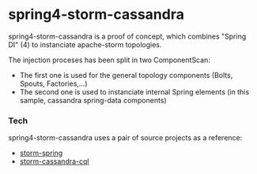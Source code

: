 # spring4-storm-cassandra

spring4-storm-cassandra is a proof of concept, which  combines "Spring DI" (4) to instanciate apache-storm topologies.

The injection proceses has been split in two ComponentScan:

  - The first one is used for the general topology components (Bolts, Spouts, Factories,...)
  - The second one is used to instanciate internal Spring elements (in this sample, cassandra spring-data components)


### Tech

spring4-storm-cassandra uses a pair of source projects as a reference:

* [storm-spring](https://github.com/granthenke/storm-spring)
* [storm-cassandra-cql](https://github.com/hmsonline/storm-cassandra-cql)
